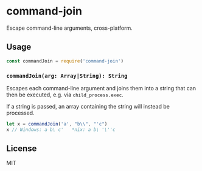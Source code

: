 # command-join

Escape command-line arguments, cross-platform.

## Usage

```javascript
const commandJoin = require('command-join')
```

### `commandJoin(arg: Array|String): String`

Escapes each command-line argument and joins them into a string that can then be executed, e.g. via `child_process.exec`.

If a string is passed, an array containing the string will instead be processed.

```javascript
let x = commandJoin('a', "b\\", "'c")
x // Windows: a b\ c'   *nix: a b\ '\''c
```

## License

MIT
